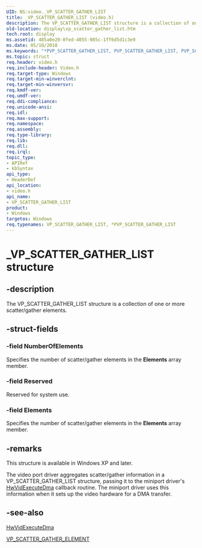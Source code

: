 ```yaml
---
UID: NS:video._VP_SCATTER_GATHER_LIST
title: _VP_SCATTER_GATHER_LIST (video.h)
description: The VP_SCATTER_GATHER_LIST structure is a collection of one or more scatter/gather elements.
old-location: display\vp_scatter_gather_list.htm
tech.root: display
ms.assetid: 485a0e20-0fed-4055-985c-1ff6d5d1c3e9
ms.date: 05/10/2018
ms.keywords: "*PVP_SCATTER_GATHER_LIST, PVP_SCATTER_GATHER_LIST, PVP_SCATTER_GATHER_LIST structure pointer [Display Devices], VP_SCATTER_GATHER_LIST, VP_SCATTER_GATHER_LIST structure [Display Devices], Video_Structs_0b59cadd-bf97-44c9-b987-d4dfc5eaaf15.xml, _VP_SCATTER_GATHER_LIST, display.vp_scatter_gather_list, video/PVP_SCATTER_GATHER_LIST, video/VP_SCATTER_GATHER_LIST"
ms.topic: struct
req.header: video.h
req.include-header: Video.h
req.target-type: Windows
req.target-min-winverclnt: 
req.target-min-winversvr: 
req.kmdf-ver: 
req.umdf-ver: 
req.ddi-compliance: 
req.unicode-ansi: 
req.idl: 
req.max-support: 
req.namespace: 
req.assembly: 
req.type-library: 
req.lib: 
req.dll: 
req.irql: 
topic_type:
- APIRef
- kbSyntax
api_type:
- HeaderDef
api_location:
- video.h
api_name:
- VP_SCATTER_GATHER_LIST
product:
- Windows
targetos: Windows
req.typenames: VP_SCATTER_GATHER_LIST, *PVP_SCATTER_GATHER_LIST
---
```


# _VP_SCATTER_GATHER_LIST structure


## -description


The VP_SCATTER_GATHER_LIST structure is a collection of one or more scatter/gather elements.


## -struct-fields




### -field NumberOfElements

Specifies the number of scatter/gather elements in the <b>Elements</b> array member.


### -field Reserved

Reserved for system use.


### -field Elements

Specifies the number of scatter/gather elements in the <b>Elements</b> array member.


## -remarks



This structure is available in Windows XP and later.

The video port driver aggregates scatter/gather information in a VP_SCATTER_GATHER_LIST structure, passing it to the miniport driver's <a href="https://docs.microsoft.com/windows-hardware/drivers/ddi/content/video/nc-video-pexecute_dma">HwVidExecuteDma</a> callback routine. The miniport driver uses this information when it sets up the video hardware for a DMA transfer.




## -see-also




<a href="https://docs.microsoft.com/windows-hardware/drivers/ddi/content/video/nc-video-pexecute_dma">HwVidExecuteDma</a>



<a href="https://docs.microsoft.com/windows-hardware/drivers/ddi/content/video/ns-video-_vp_scatter_gather_element">VP_SCATTER_GATHER_ELEMENT</a>
 

 

